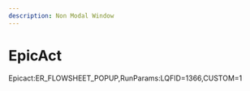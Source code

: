 ```yaml
---
description: Non Modal Window
---
```


# EpicAct

Epicact:ER\_FLOWSHEET\_POPUP,RunParams:LQFID=1366,CUSTOM=1
